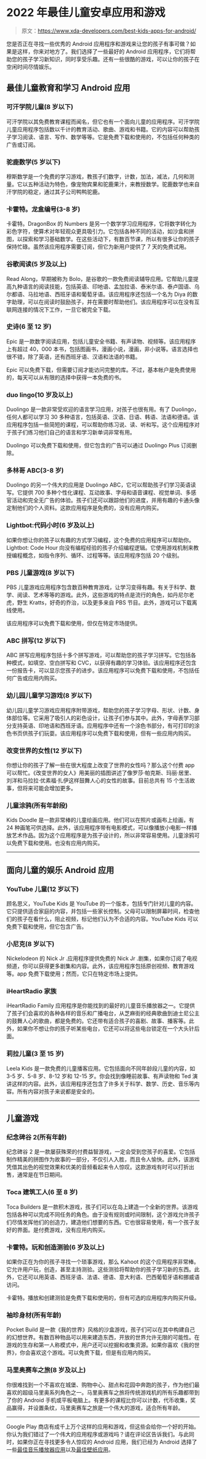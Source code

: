 # 2022 年最佳儿童安卓应用和游戏

> 原文：<https://www.xda-developers.com/best-kids-apps-for-android/>

您是否正在寻找一些优秀的 Android 应用程序和游戏来让您的孩子有事可做？如果是这样，你来对地方了。我们选择了一些最好的 Android 应用程序，它们将帮助您的孩子学习新知识，同时享受乐趣。还有一些很酷的游戏，可以让你的孩子在空闲时间尽情娱乐。

## 最佳儿童教育和学习 Android 应用

### 可汗学院儿童(8 岁以下)

可汗学院以其免费教育课程而闻名，但它也有一个面向儿童的应用程序。可汗学院儿童应用程序包括数以千计的教育活动、歌曲、游戏和书籍。它的内容可以帮助孩子学习阅读、语言、写作、数学等等。它是免费下载和使用的，不包括任何种类的广告或订阅。

### 驼鹿数学(5 岁以下)

穆斯数学是一个免费的学习游戏，教孩子们数字，计数，加法，减法，几何和测量。它以五种活动为特色，像宠物宾果和驼鹿果汁，来教授数学。驼鹿数学也来自汗学院的稳定，通过其子公司鸭鸭驼鹿。

### 卡霍特。龙盒编号(3-8 岁)

卡霍特。DragonBox 的 Numbers 是另一个数学学习应用程序，它将数字转化为彩色字符，使算术对年轻观众更具吸引力。它包括各种不同的活动，如沙盒和拼图，以探索和学习基础数学。在这些活动下，有数百节课，所以有很多让你的孩子保持忙碌。虽然该应用程序需要订阅，但它为新用户提供了 7 天的免费试用。

### 谷歌阅读(5 岁及以上)

Read Along，早期被称为 Bolo，是谷歌的一款免费阅读辅导应用。它帮助儿童提高九种语言的阅读技能，包括英语、印地语、孟加拉语、泰米尔语、泰卢固语、乌尔都语、马拉地语、西班牙语和葡萄牙语。该应用程序还包括一个名为 Diya 的数字助理，可以在阅读时鼓励孩子，并在需要时帮助他们。该应用程序可以在没有互联网连接的情况下工作，一旦它被完全下载。

### 史诗(6 至 12 岁)

Epic 是一款数字阅读应用，包括儿童安全书籍、有声读物、视频等。该应用程序上有超过 40，000 本书，包括图画书，漫画小说，漫画，非小说等。语言选择也很不错，除了英语，还有西班牙语、汉语和法语的书籍。

Epic 可以免费下载，但需要订阅才能访问完整的库。不过，基本帐户是免费使用的，每天可以从有限的选择中获得一本免费的书。

### duo lingo(10 岁及以上)

Duolingo 是一款非常受欢迎的语言学习应用，对孩子也很有用。有了 Duolingo，任何人都可以学习 30 多种语言，包括英语、汉语、日语、韩语、法语和德语。该应用程序包括一些简短的课程，可以帮助你练习说、读、听和写。这个应用程序对于孩子们练习他们自己的语言和学习新单词非常有用。

Duolingo 可以免费下载和使用，但它包含的广告可以通过 Duolingo Plus 订阅删除。

### 多林哥 ABC(3-8 岁)

Duolingo 的另一个伟大的应用是 Duolingo ABC，它可以帮助孩子们学习英语读写。它提供 700 多种个性化课程、互动故事、字母和语音课程、视觉单词、多感官活动和完全无广告的体验。孩子们还可以跟踪他们的进度，并用有趣的卡通头像定制他们的个人资料。这款应用程序是免费的，没有应用内购买。

### Lightbot:代码小时(6 岁及以上)

如果你想让你的孩子以有趣的方式学习编程，这个免费的应用程序可以帮助你。Lightbot: Code Hour 向没有编程经验的孩子介绍编程逻辑。它使用游戏机制来教授编程概念，如指令序列、循环、过程等等。该应用程序包括 20 个级别。

### PBS 儿童游戏(8 岁以下)

PBS 儿童游戏应用程序包含数百种教育游戏，让学习变得有趣。有关于科学、数学、阅读、艺术等等的游戏。此外，这些游戏的特点是流行的角色，如丹尼尔老虎，野生 Kratts，好奇的乔治，以及更多来自 PBS 节目。此外，游戏可以下载离线使用。

该应用程序可以免费下载和使用，但仅在特定市场提供。

### ABC 拼写(12 岁以下)

ABC 拼写应用程序包括十多个拼写游戏，可以帮助您的孩子学习拼写。它包括各种模式，如填空、空白拼写和 CVC，以获得有趣的学习体验。该应用程序还包含一份报告卡，可以显示您孩子的进步。该应用程序可以免费下载和使用，不包括任何广告或应用内购买。

### 幼儿园儿童学习游戏(8 岁以下)

幼儿园儿童学习游戏应用程序附带游戏，帮助您的孩子学习字母、形状、计数、身体部位等。它采用了吸引人的彩色设计，让孩子们参与其中。此外，字母表学习部分支持英语、印地语和西班牙语。应用程序中还有一个涂色书部分，有可打印的涂色书页供孩子们玩耍。该应用程序可以免费下载和使用，但有一些应用内购买。

### 改变世界的女性(12 岁以下)

你想让你的孩子了解一些在很大程度上改变了世界的女性吗？那么这个付费 app 可以帮忙。《改变世界的女人》用美丽的插图讲述了像罗莎·帕克斯、玛丽·居里、刘洋和马拉拉·优素福·扎伊这样鼓舞人心的女性的故事。目前总共有 15 个生活故事，但将来可能会增加更多。

### 儿童涂鸦(所有年龄段)

Kids Doodle 是一款非常棒的儿童绘画应用。他们可以在照片或画布上绘画，有 24 种画笔可供选择。此外，该应用程序带有电影模式，可以像播放小电影一样播放艺术作品。因为这个应用程序是为孩子设计的，所以非常容易使用。儿童涂鸦可以免费下载和使用。也没有应用内购买。

* * *

## 面向儿童的娱乐 Android 应用

### YouTube 儿童(12 岁以下)

顾名思义，YouTube Kids 是 YouTube 的一个版本，包括专门针对儿童的内容。它只提供适合家庭的内容，并包括一些家长控制。父母可以限制屏幕时间，检查他们的孩子在看什么，阻止视频，标记他们认为不合适的内容。YouTube Kids 可以免费下载和使用，但它包含广告。

### 小尼克(8 岁以下)

Nickelodeon 的 Nick Jr .应用程序提供免费的 Nick Jr .剧集，如果你订阅了电视频道，你可以获得更多剧集和内容。此外，该应用程序包括原创视频、教育游戏等。app 免费下载使用；然而，它只在特定市场上提供。

### iHeartRadio 家族

iHeartRadio Family 应用程序是你能找到的最好的儿童音乐播放器之一。它提供了孩子们会喜欢的各种各样的音乐和广播电台，从芝麻街的经典歌曲到迪士尼公主的鼓舞人心的歌曲，都是免费的。它还带有适合孩子的喜剧、故事、播客等。此外，如果你不想让你的孩子听某些电台，它还可以将这些电台锁定在一个大头针后面。

### 莉拉儿童(3 至 15 岁)

Leela Kids 是一款免费的儿童播客应用。它包括面向不同年龄段儿童的内容，如 3-5 岁、5-8 岁、8-12 岁和 12-15 岁。你会找到像睡前故事、有声读物和 Ted 演讲这样的内容。此外，该应用程序还包含了许多关于科学、数学、历史、音乐等内容。所有内容对孩子来说都是安全的。

* * *

## 儿童游戏

### 纪念碑谷 2(所有年龄)

纪念碑谷 2 是一款屡获殊荣的付费益智游戏，一定会受到您孩子的喜爱。它包括制作精美的拼图作为故事的一部分，不仅引人入胜，而且令人愉快。此外，该游戏凭借其出色的视觉效果和优美的音频看起来令人惊叹。这款游戏有时可以打折出售，通常是在节日期间。

### Toca 建筑工人(6 至 8 岁)

Toca Builders 是一款积木游戏，孩子们可以在岛上建造一个全新的世界。该游戏包括各种可以完成不同任务的角色。由于没有规则或时间限制，这个游戏允许孩子们尽情发挥他们的创造力，建造他们想要的东西。它也很容易使用，有一个孩子友好的界面。是付费游戏，没有应用内购买。

### 卡霍特。玩和创造测验(6 岁及以上)

如果你正在为你的孩子寻找一个琐事游戏，那么 Kahoot 的这个应用程序非常棒。它允许用户玩，创造，甚至主持测验。这些测验将帮助你的孩子学习新的东西。此外，它还可以用英语、西班牙语、法语、德语、意大利语、巴西葡萄牙语和挪威语访问。

卡霍特。播放和创建测验是免费下载和使用的，但有可选的应用程序内购买升级。

### 袖珍身材(所有年龄)

Pocket Build 是一款《我的世界》风格的沙盒游戏，孩子们可以在其中构建自己的幻想世界。有数百种物品可以用来建造东西，开放的世界允许无限的可能性。在游戏的生存和第一人称模式中，用户还可以挖掘和收集资源。如果你喜欢《我的世界》，你会喜欢这个游戏。可以免费下载，但是有应用内购买。

### 马里奥赛车之旅(8 岁及以上)

你很难找到一个不喜欢在城堡、购物中心、甜点和花园中奔跑的孩子，作为他们最喜欢的超级马里奥系列角色之一。马里奥赛车之旅将传统游戏机的所有乐趣都带到了你的 Android 手机或平板电脑上。有更多的课程比你可以计数，代币收集，奖品赢得，并设置条纹，马里奥赛车之旅是一个伟大的游戏，适合所有年龄。

* * *

Google Play 商店有成千上万个这样的应用和游戏，但这些会给你一个好的开始。你认为我们错过了一个伟大的应用程序或游戏吗？请在评论区告诉我们。与此同时，如果你正在寻找更多令人惊叹的 Android 应用，我们已经为 Android 选择了一些[最佳音乐播放器应用](https://www.xda-developers.com/best-music-player-apps-android/)以及[最佳壁纸应用](https://www.xda-developers.com/best-wallpaper-background-apps/)。